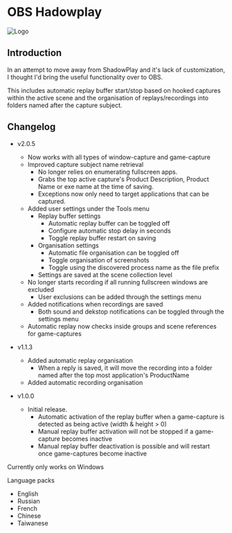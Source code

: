 # OBS Hadowplay
![Logo](/obs-hadowplay-icon.png)
## Introduction

In an attempt to move away from ShadowPlay and it's lack of customization, I thought I'd bring the useful functionality over to OBS.

This includes automatic replay buffer start/stop based on hooked captures within the active scene and the organisation of replays/recordings into folders named after the capture subject.

## Changelog
* v2.0.5
  * Now works with all types of window-capture and game-capture
  * Improved capture subject name retrieval
    * No longer relies on enumerating fullscreen apps.
    * Grabs the top active capture's Product Description, Product Name or exe name at the time of saving.
    * Exceptions now only need to target applications that can be captured.
  * Added user settings under the Tools menu
    * Replay buffer settings
      * Automatic replay buffer can be toggled off
      * Configure automatic stop delay in seconds
      * Toggle replay buffer restart on saving
    * Organisation settings
      * Automatic file organisation can be toggled off
      * Toggle organisation of screenshots
      * Toggle using the discovered process name as the file prefix
    * Settings are saved at the scene collection level
  * No longer starts recording if all running fullscreen windows are excluded
    * User exclusions can be added through the settings menu
  * Added notifications when recordings are saved
    * Both sound and dekstop notifications can be toggled through the settings menu
  * Automatic replay now checks inside groups and scene references for game-captures

* v1.1.3
  * Added automatic replay organisation
    * When a reply is saved, it will move the recording into a folder named after the top most application's ProductName
  * Added automatic recording organisation


* v1.0.0
  * Initial release.
    * Automatic activation of the replay buffer when a game-capture is detected as being active (width & height > 0)
    * Manual replay buffer activation will not be stopped if a game-capture becomes inactive
    * Manual replay buffer deactivation is possible and will restart once game-captures become inactive

Currently only works on Windows

Language packs
* English
* Russian
* French
* Chinese
* Taiwanese